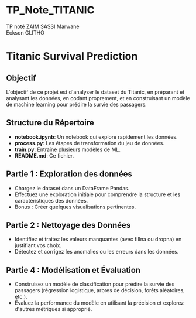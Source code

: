 # TP_Note_TITANIC
TP noté 
ZAIM SASSI Marwane<br>
Eckson GLITHO<br>

# Titanic Survival Prediction

## Objectif
L'objectif de ce projet est d'analyser le dataset du Titanic, en préparant et analysant les données, en codant proprement, et en construisant un modèle de machine learning pour prédire la survie des passagers.

## Structure du Répertoire

- **notebook.ipynb**: Un notebook qui explore rapidement les données.
- **process.py**: Les étapes de transformation du jeu de données.
- **train.py**: Entraîne plusieurs modèles de ML.
- **README.md**: Ce fichier.

## Partie 1 : Exploration des données
- Chargez le dataset dans un DataFrame Pandas.
- Effectuez une exploration initiale pour comprendre la structure et les caractéristiques des données.
- Bonus : Créer quelques visualisations pertinentes.

## Partie 2 : Nettoyage des Données
- Identifiez et traitez les valeurs manquantes (avec fillna ou dropna) en justifiant vos choix.
- Détectez et corrigez les anomalies ou les erreurs dans les données.

## Partie 4 : Modélisation et Évaluation
- Construisez un modèle de classification pour prédire la survie des passagers (régression logistique, arbres de décision, forêts aléatoires, etc.).
- Évaluez la performance du modèle en utilisant la précision et explorez d'autres métriques si approprié.
